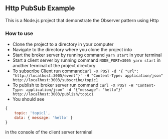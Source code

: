 ## Http PubSub Example
This is a Node.js project that demonstrate the Observer pattern using Http

### How to use
- Clone the project to a directory in your computer
- Navigate to the directory where you clone the project into
- Start the broker server by running command `yarn start` in your terminal
- Start a client server by running command `NODE_PORT=3005 yarn start` in another terminal of the project directory
- To subscribe Client run command`curl -X POST -d '{ "url": "http://localhost:3005/event"}' -H "Content-Type: application/json"  http://localhost:3003/subscribe/topic1`
- To publish to broker server run command `curl -X POST -H "Content-Type: application/json" -d '{"message": "hello"}' http://localhost:3003/publish/topic1`
- You should see
```javascript
{
    topic: 'topic1',
    data: { message: 'hello' }
}
```
in the console of the client server terminal

